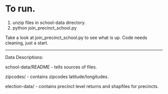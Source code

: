#  To run.

1) unzip files in school-data directory.
2) python join_precinct_school.py

Take a look at join_precinct_school.py to 
see what is up. Code needs cleaning, just
a start. 


------------------

Data Descriptions:

 school-data/README  - tells sources of files.
 
 zipcodes/   - contains zipcodes latitude/longitudes.

 election-data/   - contains precinct level returns and shapfiles for precincts.

